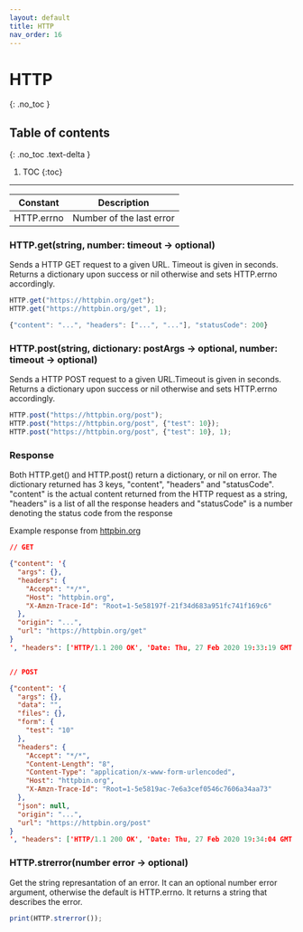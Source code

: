 ```yaml
---
layout: default
title: HTTP
nav_order: 16
---
```


# HTTP
{: .no_toc }

## Table of contents
{: .no_toc .text-delta }

1. TOC
{:toc}

---

| Constant           | Description               |
|--------------------|---------------------------|
| HTTP.errno         | Number of the last error  |

### HTTP.get(string, number: timeout -> optional)

Sends a HTTP GET request to a given URL. Timeout is given in seconds.
Returns a dictionary upon success or nil otherwise and sets HTTP.errno accordingly.

```js
HTTP.get("https://httpbin.org/get");
HTTP.get("https://httpbin.org/get", 1);

{"content": "...", "headers": ["...", "..."], "statusCode": 200}
```

### HTTP.post(string, dictionary: postArgs -> optional, number: timeout -> optional)

Sends a HTTP POST request to a given URL.Timeout is given in seconds.
Returns a dictionary upon success or nil otherwise and sets HTTP.errno accordingly.

```js
HTTP.post("https://httpbin.org/post");
HTTP.post("https://httpbin.org/post", {"test": 10});
HTTP.post("https://httpbin.org/post", {"test": 10}, 1);
```

### Response

Both HTTP.get() and HTTP.post() return a dictionary, or nil on error.
The dictionary returned has 3 keys, "content", "headers" and "statusCode". "content" is the actual content returned from the
HTTP request as a string, "headers" is a list of all the response headers and "statusCode" is a number denoting the status code from
the response

Example response from [httpbin.org](https://httpbin.org)

```json
// GET

{"content": '{
  "args": {},
  "headers": {
    "Accept": "*/*",
    "Host": "httpbin.org",
    "X-Amzn-Trace-Id": "Root=1-5e58197f-21f34d683a951fc741f169c6"
  },
  "origin": "...",
  "url": "https://httpbin.org/get"
}
', "headers": ['HTTP/1.1 200 OK', 'Date: Thu, 27 Feb 2020 19:33:19 GMT', 'Content-Type: application/json', 'Content-Length: 220', 'Connection: keep-alive', 'Server: gunicorn/19.9.0', 'Access-Control-Allow-Origin: *', 'Access-Control-Allow-Credentials: true'], "statusCode": 200}


// POST

{"content": '{
  "args": {},
  "data": "",
  "files": {},
  "form": {
    "test": "10"
  },
  "headers": {
    "Accept": "*/*",
    "Content-Length": "8",
    "Content-Type": "application/x-www-form-urlencoded",
    "Host": "httpbin.org",
    "X-Amzn-Trace-Id": "Root=1-5e5819ac-7e6a3cef0546c7606a34aa73"
  },
  "json": null,
  "origin": "...",
  "url": "https://httpbin.org/post"
}
', "headers": ['HTTP/1.1 200 OK', 'Date: Thu, 27 Feb 2020 19:34:04 GMT', 'Content-Type: application/json', 'Content-Length: 390', 'Connection: keep-alive', 'Server: gunicorn/19.9.0', 'Access-Control-Allow-Origin: *', 'Access-Control-Allow-Credentials: true'], "statusCode": 200}
```

### HTTP.strerror(number error -> optional)
Get the string represantation of an error.
It can an optional number error argument, otherwise the default is HTTP.errno.
It returns a string that describes the error.

```js
print(HTTP.strerror());
```
